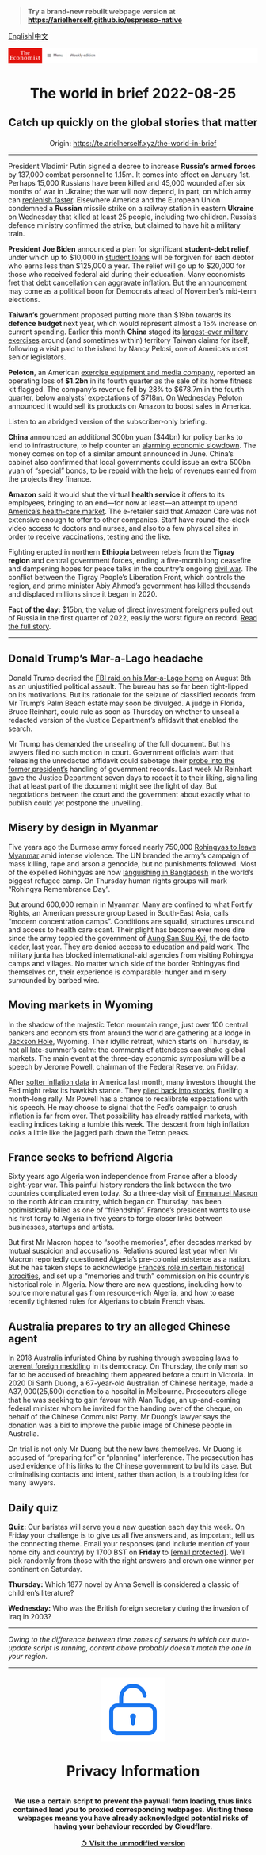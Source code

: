 > **Try a brand-new rebuilt webpage version at https://arielherself.github.io/espresso-native**

[English](https://github.com/arielherself/espresso/blob/main/README.md)|[中文](https://github-com.translate.goog/arielherself/espresso/blob/main/README.md?_x_tr_sl=en&_x_tr_tl=zh-CN&_x_tr_hl=zh-CN&_x_tr_pto=wapp)



![The Economist](menubar.png)

# <p align="center">The world in brief 2022-08-25</p>

## <p align="center">Catch up quickly on the global stories that matter</p>

<p align="center">Origin: <a href="https://te.arielherself.xyz/the-world-in-brief">https://te.arielherself.xyz/the-world-in-brief</a><hr>

President Vladimir Putin signed a decree to increase <strong>Russia’s armed forces</strong> by 137,000 combat personnel to 1.15m. It comes into effect on January 1st. Perhaps 15,000 Russians have been killed and 45,000 wounded after six months of war in Ukraine; the war will now depend, in part, on which army can [replenish faster](https://te.arielherself.xyz/europe/2022/08/25/ukraine-and-russia-both-need-more-soldiers). Elsewhere America and the European Union condemned a <strong>Russian</strong> missile strike on a railway station in eastern <strong>Ukraine </strong>on Wednesday that killed at least 25 people, including two children. Russia’s defence ministry confirmed the strike, but claimed to have hit a military train. 

<strong>President Joe Biden</strong> announced a plan for significant <strong>student-debt relief</strong>, under which up to $10,000 in [student loans](https://te.arielherself.xyz/united-states/2022/08/25/biden-spends-hundreds-of-billions-on-reducing-student-loan-debt) will be forgiven for each debtor who earns less than $125,000 a year. The relief will go up to $20,000 for those who received federal aid during their education. Many economists fret that debt cancellation can aggravate inflation. But the announcement may come as a political boon for Democrats ahead of November’s mid-term elections.

<strong>Taiwan’s </strong>government proposed putting more than $19bn towards its <strong>defence budget </strong>next year, which would represent almost a 15% increase on current spending. Earlier this month <strong>China </strong>staged its [largest-ever military exercises](https://te.arielherself.xyz/china/2022/08/04/china-sends-missiles-flying-over-taiwan) around (and sometimes within) territory Taiwan claims for itself, following a visit paid to the island by Nancy Pelosi, one of America’s most senior legislators.

<strong>Peloton</strong>, an American [exercise equipment and media company](https://te.arielherself.xyz/business/2019/09/05/peloton-covets-recurring-revenue), reported an operating loss of <strong>$1.2bn</strong> in its fourth quarter as the sale of its home fitness kit flagged. The company’s revenue fell by 28% to $678.7m in the fourth quarter, below analysts’ expectations of $718m. On Wednesday Peloton announced it would sell its products on Amazon to boost sales in America. 

Listen to an abridged version of the subscriber-only briefing.

<strong>China</strong> announced an additional 300bn yuan ($44bn) for policy banks to lend to infrastructure, to help counter an [alarming economic slowdown](https://te.arielherself.xyz/china/2022/08/18/chinas-economy-is-beset-by-problems). The money comes on top of a similar amount announced in June. China’s cabinet also confirmed that local governments could issue an extra 500bn yuan of “special” bonds, to be repaid with the help of revenues earned from the projects they finance.

<strong>Amazon</strong> said it would shut the virtual <strong>health service</strong> it offers to its employees, bringing to an end—for now at least—an attempt to upend [America’s health-care market](https://te.arielherself.xyz/business/2018/02/03/apple-and-amazons-moves-in-health-signal-a-coming-transformation). The e-retailer said that Amazon Care was not extensive enough to offer to other companies. Staff have round-the-clock video access to doctors and nurses, and also to a few physical sites in order to receive vaccinations, testing and the like.

Fighting erupted in northern <strong>Ethiopia </strong>between rebels from the <strong>Tigray region</strong> and central government forces, ending a five-month long ceasefire and dampening hopes for peace talks in the country’s ongoing [civil war](https://te.arielherself.xyz/middle-east-and-africa/2022/04/13/ethnic-cleansing-of-tigrayans-may-prolong-ethiopias-civil-war). The conflict between the Tigray People’s Liberation Front, which controls the region, and prime minister Abiy Ahmed’s government has killed thousands and displaced millions since it began in 2020. 

<strong>Fact of the day: </strong>$15bn, the value of direct investment foreigners pulled out of Russia in the first quarter of 2022, easily the worst figure on record. [Read the full story](https://te.arielherself.xyz/finance-and-economics/2022/08/23/why-the-russian-economy-keeps-beating-expectations).

----------

## Donald Trump’s Mar-a-Lago headache

Donald Trump decried the [FBI raid on his Mar-a-Lago home](https://te.arielherself.xyz/united-states/2022/08/10/the-raid-on-mar-a-lago-could-shake-americas-foundations) on August 8th as an unjustified political assault. The bureau has so far been tight-lipped on its motivations. But its rationale for the seizure of classified records from Mr Trump’s Palm Beach estate may soon be divulged. A judge in Florida, Bruce Reinhart, could rule as soon as Thursday on whether to unseal a redacted version of the Justice Department’s affidavit that enabled the search.

Mr Trump has demanded the unsealing of the full document. But his lawyers filed no such motion in court. Government officials warn that releasing the unredacted affidavit could sabotage their [probe into the former president’s](https://te.arielherself.xyz/united-states/2022/07/27/the-justice-department-is-moving-against-donald-trump) handling of government records. Last week Mr Reinhart gave the Justice Department seven days to redact it to their liking, signalling that at least part of the document might see the light of day. But negotiations between the court and the government about exactly what to publish could yet postpone the unveiling. 

## Misery by design in Myanmar

Five years ago the Burmese army forced nearly 750,000 [Rohingyas to leave Myanmar](https://te.arielherself.xyz/asia/2022/08/18/the-rohingyas-are-being-wiped-out-in-slow-motion) amid intense violence. The UN branded the army’s campaign of mass killing, rape and arson a genocide, but no punishments followed. Most of the expelled Rohingyas are now [languishing in Bangladesh](https://te.arielherself.xyz/asia/2022/06/16/unable-to-send-rohingyas-home-bangladesh-circumscribes-their-lives) in the world’s biggest refugee camp. On Thursday human rights groups will mark “Rohingya Remembrance Day”.

But around 600,000 remain in Myanmar. Many are confined to what Fortify Rights, an American pressure group based in South-East Asia, calls “modern concentration camps”. Conditions are squalid, structures unsound and access to health care scant. Their plight has become ever more dire since the army toppled the government of [Aung San Suu Kyi](https://te.arielherself.xyz/asia/2021/02/01/aung-san-suu-kyi-is-arrested-as-myanmars-generals-seize-power), the de facto leader, last year. They are denied access to education and paid work. The military junta has blocked international-aid agencies from visiting Rohingya camps and villages. No matter which side of the border Rohingyas find themselves on, their experience is comparable: hunger and misery surrounded by barbed wire. 

## Moving markets in Wyoming

In the shadow of the majestic Teton mountain range, just over 100 central bankers and economists from around the world are gathering at a lodge in [Jackson Hole](https://te.arielherself.xyz/finance-and-economics/at-the-jackson-hole-meeting-the-fed-ponders-an-uneven-recovery/21804083), Wyoming. Their idyllic retreat, which starts on Thursday, is not all late-summer’s calm: the comments of attendees can shake global markets. The main event at the three-day economic symposium will be a speech by Jerome Powell, chairman of the Federal Reserve, on Friday.

After [softer inflation data](https://te.arielherself.xyz/finance-and-economics/2022/08/05/for-a-change-american-inflation-is-lower-than-expected) in America last month, many investors thought the Fed might relax its hawkish stance. They [piled back into stocks](https://te.arielherself.xyz/leaders/2022/08/18/a-fresh-american-bull-market-is-under-way-can-it-last), fuelling a month-long rally. Mr Powell has a chance to recalibrate expectations with his speech. He may choose to signal that the Fed’s campaign to crush inflation is far from over. That possibility has already rattled markets, with leading indices taking a tumble this week. The descent from high inflation looks a little like the jagged path down the Teton peaks.

## France seeks to befriend Algeria

Sixty years ago Algeria won independence from France after a bloody eight-year war. This painful history renders the link between the two countries complicated even today. So a three-day visit of [Emmanuel Macron](https://te.arielherself.xyz/middle-east-and-africa/2021/06/03/france-tries-to-reset-policy-in-africa) to the north African country, which began on Thursday, has been optimistically billed as one of “friendship”. France’s president wants to use his first foray to Algeria in five years to forge closer links between businesses, startups and artists.

But first Mr Macron hopes to “soothe memories”, after decades marked by mutual suspicion and accusations. Relations soured last year when Mr Macron reportedly questioned Algeria’s pre-colonial existence as a nation. But he has taken steps to acknowledge [France’s role in certain historical atrocities](https://te.arielherself.xyz/international/2021/05/13/france-is-confronting-its-history-in-algeria), and set up a “memories and truth” commission on his country’s historical role in Algeria. Now there are new questions, including how to source more natural gas from resource-rich Algeria, and how to ease recently tightened rules for Algerians to obtain French visas. 

## Australia prepares to try an alleged Chinese agent

In 2018 Australia infuriated China by rushing through sweeping laws to [prevent foreign meddling](https://te.arielherself.xyz/asia/2021/05/08/australias-debate-about-china-is-becoming-hot-angry-and-shrill) in its democracy. On Thursday, the only man so far to be accused of breaching them appeared before a court in Victoria. In 2020 Di Sanh Duong, a 67-year-old Australian of Chinese heritage, made a A$37,000 ($25,500) donation to a hospital in Melbourne. Prosecutors allege that he was seeking to gain favour with Alan Tudge, an up-and-coming federal minister whom he invited for the handing over of the cheque, on behalf of the Chinese Communist Party. Mr Duong’s lawyer says the donation was a bid to improve the public image of Chinese people in Australia.

On trial is not only Mr Duong but the new laws themselves. Mr Duong is accused of “preparing for” or “planning” interference. The prosecution has used evidence of his links to the Chinese government to build its case. But criminalising contacts and intent, rather than action, is a troubling idea for many lawyers.

## Daily quiz

<strong>Quiz: </strong>Our baristas will serve you a new question each day this week. On Friday your challenge is to give us all five answers and, as important, tell us the connecting theme. Email your responses (and include mention of your home city and country) by 1700 BST on <strong>Friday</strong> to [<span class="__cf_email__" data-cfemail="0d5c786477487e7d7f687e7e624d686e62636260647e79236e6260">[email&#160;protected]</span>](https://mail.google.com/mail/?view=cm&amp;fs=1&amp;tf=1&amp;to=QuizEspresso@te.arielherself.xyz). We’ll pick randomly from those with the right answers and crown one winner per continent on Saturday.

<strong>Thursday:</strong> Which 1877 novel by Anna Sewell is considered a classic of children’s literature?

<strong>Wednesday:</strong> Who was the British foreign secretary during the invasion of Iraq in 2003? 

----------

*Owing to the difference between time zones of servers in which our auto-update script is running, content above probably doesn't match the one in your region.*

|<br><div align="center"><img src="unlock.png" /><h1>Privacy Information</h1></div></br>We use a certain script to prevent the paywall from loading, thus links contained lead you to proxied corresponding webpages. Visiting these webpages means you have already acknowledged potential risks of having your behaviour recorded by Cloudflare.<br><br>[&#x21BA; Visit the unmodified version](README.raw.md)<br><br>|
|-----|
